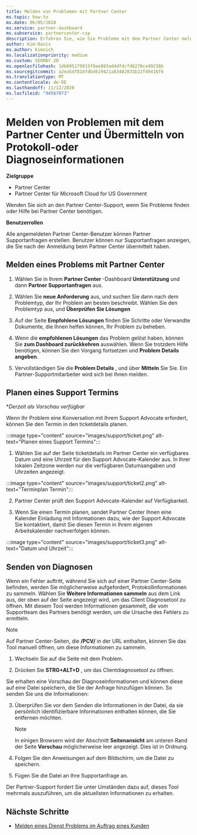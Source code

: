 ```yaml
---
title: Melden von Problemen mit Partner Center
ms.topic: how-to
ms.date: 06/05/2020
ms.service: partner-dashboard
ms.subservice: partnercenter-csp
description: Erfahren Sie, wie Sie Probleme mit dem Partner Center melden und Diagnoseinformationen für das Partner Support Team sammeln.
author: Kim-Davis
ms.author: kimnich
ms.localizationpriority: medium
ms.custom: SEOMAY.20
ms.openlocfilehash: 1db695179915f8ee803ad4dfdcfd6278ce49238b
ms.sourcegitcommit: a2ea54f814fdbd619421a83482831b22f49416f6
ms.translationtype: MT
ms.contentlocale: de-DE
ms.lasthandoff: 11/12/2020
ms.locfileid: "94567073"
---
```

# <a name="how-to-report-problems-with-partner-center-and-submit-any-log-or-diagnostics-information"></a>Melden von Problemen mit dem Partner Center und Übermitteln von Protokoll-oder Diagnoseinformationen

**Zielgruppe**

- Partner Center
- Partner Center für Microsoft Cloud for US Government

Wenden Sie sich an den Partner Center-Support, wenn Sie Probleme finden oder Hilfe bei Partner Center benötigen.

**Benutzerrollen**

Alle angemeldeten Partner Center-Benutzer können Partner Supportanfragen erstellen. Benutzer können nur Supportanfragen anzeigen, die Sie nach der Anmeldung beim Partner Center übermittelt haben.

## <a name="report-a-problem-with-the-partner-center"></a>Melden eines Problems mit Partner Center

1. Wählen Sie in Ihrem **Partner Center** -Dashboard **Unterstützung** und dann **Partner Supportanfragen** aus.

2. Wählen Sie **neue Anforderung** aus, und suchen Sie dann nach dem Problemtyp, der Ihr Problem am besten beschreibt. Wählen Sie den Problemtyp aus, und **Überprüfen Sie Lösungen**

3. Auf der Seite **Empfohlene Lösungen** finden Sie Schritte oder Verwandte Dokumente, die Ihnen helfen können, Ihr Problem zu beheben.

4. Wenn die **empfohlenen Lösungen** das Problem gelöst haben, können Sie **zum Dashboard zurückkehren** auswählen. Wenn Sie trotzdem Hilfe benötigen, können Sie den Vorgang fortsetzen und **Problem Details angeben**.

5. Vervollständigen Sie die **Problem Details** , und über **Mitteln** Sie Sie. Ein Partner-Supportmitarbeiter wird sich bei Ihnen melden.

## <a name="schedule-a-support-appointment"></a>Planen eines Support Termins 

**Derzeit als Vorschau verfügbar*

Wenn Ihr Problem eine Konversation mit Ihrem Support Advocate erfordert, können Sie den Termin in den ticketdetails planen.

:::image type="content" source="images/support/ticket.png" alt-text="Planen eines Support Termins":::

1.  Wählen Sie auf der Seite ticketdetails im Partner Center ein verfügbares Datum und eine Uhrzeit für den Support Advocate-Kalender aus. In Ihrer lokalen Zeitzone werden nur die verfügbaren Datumsangaben und Uhrzeiten angezeigt.

:::image type="content" source="images/support/ticket2.png" alt-text="Terminplan Termin":::

2. Partner Center prüft den Support Advocate-Kalender auf Verfügbarkeit.

1. Wenn Sie einen Termin planen, sendet Partner Center Ihnen eine Kalender Einladung mit Informationen dazu, wie der Support Advocate Sie kontaktiert, damit Sie diesen Termin in Ihrem eigenen Arbeitskalender nachverfolgen können.

:::image type="content" source="images/support/ticket3.png" alt-text="Datum und Uhrzeit":::

## <a name="send-diagnostics"></a>Senden von Diagnosen

Wenn ein Fehler auftritt, während Sie sich auf einer Partner Center-Seite befinden, werden Sie möglicherweise aufgefordert, Protokollinformationen zu sammeln. Wählen Sie **Weitere Informationen sammeln** aus dem Link aus, der oben auf der Seite angezeigt wird, um das Client Diagnosetool zu öffnen. Mit diesem Tool werden Informationen gesammelt, die vom Supportteam des Partners benötigt werden, um die Ursache des Fehlers zu ermitteln. 

>[!NOTE]
>Auf Partner Center-Seiten, die **/PCV/** in der URL enthalten, können Sie das Tool manuell öffnen, um diese Informationen zu sammeln.

1. Wechseln Sie auf die Seite mit dem Problem.

2. Drücken Sie **STRG+ALT+D** , um das Clientdiagnosetool zu öffnen.

Sie erhalten eine Vorschau der Diagnoseinformationen und können diese auf eine Datei speichern, die Sie der Anfrage hinzufügen können. So senden Sie uns die Informationen:

3. Überprüfen Sie vor dem Senden die Informationen in der Datei, da sie persönlich identifizierbare Informationen enthalten können, die Sie entfernen möchten.

    >[!NOTE]
    >In einigen Browsern wird der Abschnitt **Seitenansicht** am unteren Rand der Seite **Vorschau** möglicherweise leer angezeigt. Dies ist in Ordnung.

4. Folgen Sie den Anweisungen auf dem Bildschirm, um die Datei zu speichern.

5. Fügen Sie die Datei an Ihre Supportanfrage an.

Der Partner-Support fordert Sie unter Umständen dazu auf, dieses Tool mehrmals auszuführen, um die aktuellsten Informationen zu erhalten.

## <a name="next-steps"></a>Nächste Schritte

- [Melden eines Dienst Problems im Auftrag eines Kunden](report-problems-on-behalf-of-a-customer.md)